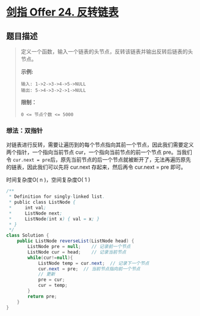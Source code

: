 # [剑指 Offer 24. 反转链表](https://leetcode-cn.com/problems/fan-zhuan-lian-biao-lcof/)

## 题目描述

>定义一个函数，输入一个链表的头节点，反转该链表并输出反转后链表的头节点。
>
>**示例:**
>
>```
>输入: 1->2->3->4->5->NULL
>输出: 5->4->3->2->1->NULL
>```
>
>**限制：**
>
>```
>0 <= 节点个数 <= 5000
>```

### 想法：双指针

对链表进行反转，需要让遍历到的每个节点指向其前一个节点，因此我们需要定义两个指针，一个指向当前节点 cur，一个指向当前节点的前一个节点 pre。当我们令 `cur.next = pre`后，原先当前节点的后一个节点就被断开了，无法再遍历原先的链表，因此我们可以先将 cur.next 存起来，然后再令 cur.next = pre 即可。

时间复杂度O( n )，空间复杂度O( 1 )

~~~java
/**
 * Definition for singly-linked list.
 * public class ListNode {
 *     int val;
 *     ListNode next;
 *     ListNode(int x) { val = x; }
 * }
 */
class Solution {
    public ListNode reverseList(ListNode head) {
        ListNode pre = null;    // 记录前一个节点
        ListNode cur = head;    // 记录当前节点
        while(cur!=null){
            ListNode temp = cur.next;  // 记录下一个节点
            cur.next = pre;  // 当前节点指向前一个节点
            // 更新
            pre = cur;
            cur = temp;
        }
        return pre;
    }
}
~~~













